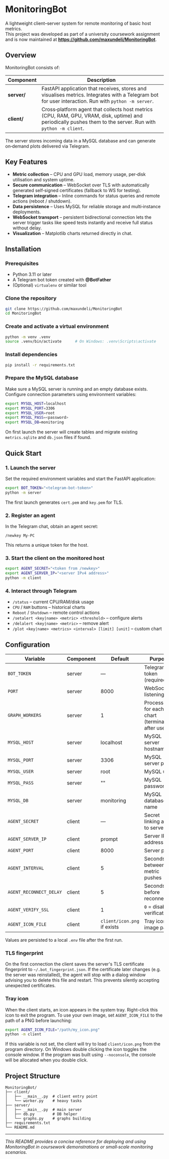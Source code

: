 # MonitoringBot

A lightweight client–server system for remote monitoring of basic host metrics.  
This project was developed as part of a university coursework assignment and is now maintained at **<https://github.com/maxundeli/MonitoringBot>**.

## Overview
MonitoringBot consists of:

| Component | Description |
|-----------|-------------|
| **server/** | FastAPI application that receives, stores and visualises metrics. Integrates with a Telegram bot for user interaction. Run with `python -m server`. |
| **client/** | Cross‑platform agent that collects host metrics (CPU, RAM, GPU, VRAM, disk, uptime) and periodically pushes them to the server. Run with `python -m client`. |

The server stores incoming data in a MySQL database and can generate on‑demand plots delivered via Telegram.

## Key Features
* **Metric collection** – CPU and GPU load, memory usage, per‑disk utilisation and system uptime.
* **Secure communication** – WebSocket over TLS with automatically generated self‑signed certificates (fallback to WS for testing).
* **Telegram integration** – Inline commands for status queries and remote actions (reboot / shutdown).
* **Data persistence** – Uses MySQL for reliable storage and multi‑instance deployments.
* **WebSocket transport** – persistent bidirectional connection lets the server trigger tasks like speed tests instantly and receive full status without delay.
* **Visualization** – Matplotlib charts returned directly in chat.

## Installation

### Prerequisites
* Python 3.11 or later
* A Telegram bot token created with **@BotFather**
* (Optional) `virtualenv` or similar tool

### Clone the repository
```bash
git clone https://github.com/maxundeli/MonitoringBot
cd MonitoringBot
```

### Create and activate a virtual environment
```bash
python -m venv .venv
source .venv/bin/activate      # On Windows: .venv\Scripts\activate
```

### Install dependencies
```bash
pip install -r requirements.txt
```

### Prepare the MySQL database
Make sure a MySQL server is running and an empty database exists. Configure connection parameters using environment variables:
```bash
export MYSQL_HOST=localhost
export MYSQL_PORT=3306
export MYSQL_USER=root
export MYSQL_PASS=<password>
export MYSQL_DB=monitoring
```
On first launch the server will create tables and migrate existing `metrics.sqlite` and `db.json` files if found.
## Quick Start

### 1. Launch the server
Set the required environment variables and start the FastAPI application:
```bash
export BOT_TOKEN="<telegram‑bot‑token>"
python -m server
```
The first launch generates `cert.pem` and `key.pem` for TLS.

### 2. Register an agent
In the Telegram chat, obtain an agent secret:
```
/newkey My‑PC
```
This returns a unique token for the host.

### 3. Start the client on the monitored host
```bash
export AGENT_SECRET="<token from /newkey>"
export AGENT_SERVER_IP="<server IPv4 address>"
python -m client
```

### 4. Interact through Telegram
* `/status` – current CPU/RAM/disk usage
* `CPU` / `RAM` buttons – historical charts
* `Reboot` / `Shutdown` – remote control actions
* `/setalert <key|name> <metric> <threshold>` – configure alerts
* `/delalert <key|name> <metric>` – remove alert
* `/plot <key|name> <metrics> <interval> [limit] [unit]` – custom chart

## Configuration

| Variable | Component | Default | Purpose |
|----------|-----------|---------|---------|
| `BOT_TOKEN` | server | — | Telegram bot token (required) |
| `PORT` | server | 8000 | WebSocket listening port |
| `GRAPH_WORKERS` | server | 1 | Processes for each chart (terminated after use) |
| `MYSQL_HOST` | server | localhost | MySQL server hostname |
| `MYSQL_PORT` | server | 3306 | MySQL server port |
| `MYSQL_USER` | server | root | MySQL user |
| `MYSQL_PASS` | server | "" | MySQL password |
| `MYSQL_DB` | server | monitoring | MySQL database name |
| `AGENT_SECRET` | client | — | Secret linking agent to server |
| `AGENT_SERVER_IP` | client | prompt | Server IPv4 address |
| `AGENT_PORT` | client | 8000 | Server port |
| `AGENT_INTERVAL` | client | 5 | Seconds between metric pushes |
| `AGENT_RECONNECT_DELAY` | client | 5 | Seconds before reconnecting |
| `AGENT_VERIFY_SSL` | client | 1 | `0` = disable verification |
| `AGENT_ICON_FILE` | client | `client/icon.png` if exists | Tray icon image path |

Values are persisted to a local `.env` file after the first run.

### TLS fingerprint
On the first connection the client saves the server's TLS certificate
fingerprint to `~/.bot_fingerprint.json`. If the certificate later changes
(e.g. the server was reinstalled), the agent will stop with a dialog
window advising you to delete this file and restart. This prevents silently
accepting unexpected certificates.

### Tray icon
When the client starts, an icon appears in the system tray. Right-click this icon to exit the program. To use your own image, set `AGENT_ICON_FILE` to the path of a PNG before launching:
```bash
export AGENT_ICON_FILE="/path/my_icon.png"
python -m client
```
If this variable is not set, the client will try to load `client/icon.png` from the program directory.
On Windows double clicking the icon toggles the console window. If the program
was built using `--noconsole`, the console will be allocated when you double
click.

## Project Structure
```
MonitoringBot/
├── client/
│   ├── __main__.py  # client entry point
│   └── worker.py    # heavy tasks
├── server/
│   ├── __main__.py  # main server
│   ├── db.py        # DB helper
│   └── graphs.py    # graphs building
├── requirements.txt
└── README.md
```



---

*This README provides a concise reference for deploying and using MonitoringBot in coursework demonstrations or small‑scale monitoring scenarios.*
